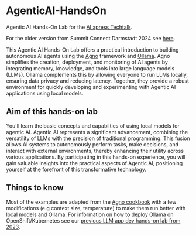 # AgenticAI-HandsOn
Agentic AI Hands-On Lab for the [AI xpress Techtalk](https://aixpress.io/events/ai-xpress-net-agentic-ai-einfuehrung-und-praxis/).

For the older version from Summit Connect Darmstadt 2024 see [here](https://github.com/sroecker/AgenticAI-HandsOn/tree/Darmstadt_2024_v2).

This Agentic AI Hands-On Lab offers a practical introduction to building autonomous AI agents using the [Agno](https://www.agno.com/) framework and [Ollama](https://ollama.com/). Agno simplifies the creation, deployment, and monitoring of AI agents by integrating memory, knowledge, and tools into large language models (LLMs). Ollama complements this by allowing everyone to run LLMs locally, ensuring data privacy and reducing latency. Together, they provide a robust environment for quickly developing and experimenting with Agentic AI applications using local models.

## Aim of this hands-on lab
You'll learn the basic concepts and capabilties of using local models for agentic AI.
Agentic AI represents a significant advancement, combining the versatility of LLMs with the precision of traditional programming. This fusion allows AI systems to autonomously perform tasks, make decisions, and interact with external environments, thereby enhancing their utility across various applications. By participating in this hands-on experience, you will gain valuable insights into the practical aspects of Agentic AI, positioning yourself at the forefront of this transformative technology.

## Things to know

Most of the examples are adapted from the [Agno cookbook](https://github.com/agno-agi/ai-cookbook) with a few modifications (e.g context size, temperature) to make them run better with local models and Ollama.
For information on how to deploy Ollama on OpenShift/Kubernetes see our [previous LLM app dev hands-on lab from 2023](https://github.com/sroecker/LLM_AppDev-HandsOn).
